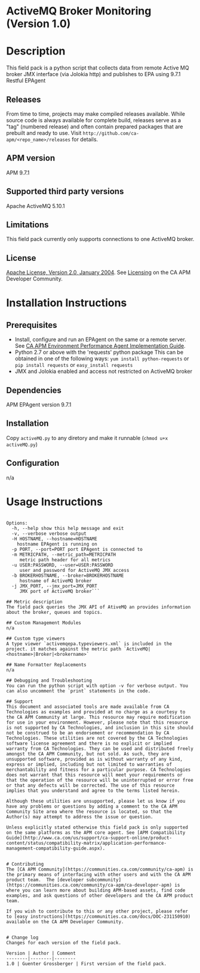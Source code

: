 # ActiveMQ Broker Monitoring (Version 1.0)


# Description
This field pack is a python script that collects data from remote Active MQ broker JMX interface (via Jolokia http) and publishes to EPA using 9.7.1 Restful EPAgent

## Releases
From time to time, projects may make compiled releases available.  While source code is always available for complete build, releases serve as a "tag" (numbered release) and often contain prepared packages that are prebuilt and ready to use.  Visit `http://github.com/ca-apm/<repo_name>/releases` for details.

## APM version
APM 9.7.1

## Supported third party versions
Apache ActiveMQ 5.10.1

## Limitations
This field pack currently only supports connections to one ActiveMQ broker.

## License
[Apache License, Version 2.0, January 2004](http://www.apache.org/licenses/). See [Licensing](https://communities.ca.com/docs/DOC-231150910#license) on the CA APM Developer Community.

# Installation Instructions

## Prerequisites
* Install, configure and run an EPAgent on the same or a remote server. See [CA APM Environment Performance Agent Implementation Guide](https://wiki.ca.com/display/APMDEVOPS97/CA+APM+Environment+Performance+Agent+Implementation+Guide).
* Python 2.7 or above with the 'requests' python package This can be obtained in one of the following ways: `yum install python-requests` or `pip install requests` or `easy_install requests`
* JMX and Jolokia enabled and access not restricted on ActiveMQ broker

## Dependencies
APM EPAgent version 9.7.1

## Installation
Copy `activeMQ.py` to any diretory and make it runnable (`chmod u+x activeMQ.py`)

## Configuration
n/a

# Usage Instructions

```Usage: activeMQ.py [options]

Options:
  -h, --help show this help message and exit
  -v, --verbose verbose output
  -H HOSTNAME, --hostname=HOSTNAME
    hostname EPAgent is running on
  -p PORT, --port=PORT port EPAgent is connected to
  -m METRICPATH, --metric_path=METRICPATH
     metric path header for all metrics
  -u USER:PASSWORD, --user=USER:PASSWORD
     user and password for ActiveMQ JMX access
  -b BROKERHOSTNAME, --broker=BROKERHOSTNAME
     hostname of ActiveMQ broker
  -j JMX_PORT, --jmx_port=JMX_PORT
     JMX port of ActiveMQ broker```

## Metric description
The field pack queries the JMX API of AtiveMQ an provides information about the broker, queues and topics.

## Custom Management Modules
n/a

## Custom type viewers
A type viewer `activemqepa.typeviewers.xml` is included in the project. it matches against the metric path `ActiveMQ|<hostname>|Broker|<brokername>`

## Name Formatter Replacements
n/a

## Debugging and Troubleshooting
You can run the python script with option -v for verbose output. You can also uncomment the `print` statements in the code.

## Support
This document and associated tools are made available from CA Technologies as examples and provided at no charge as a courtesy to the CA APM Community at large. This resource may require modification for use in your environment. However, please note that this resource is not supported by CA Technologies, and inclusion in this site should not be construed to be an endorsement or recommendation by CA Technologies. These utilities are not covered by the CA Technologies software license agreement and there is no explicit or implied warranty from CA Technologies. They can be used and distributed freely amongst the CA APM Community, but not sold. As such, they are unsupported software, provided as is without warranty of any kind, express or implied, including but not limited to warranties of merchantability and fitness for a particular purpose. CA Technologies does not warrant that this resource will meet your requirements or that the operation of the resource will be uninterrupted or error free or that any defects will be corrected. The use of this resource implies that you understand and agree to the terms listed herein.

Although these utilities are unsupported, please let us know if you have any problems or questions by adding a comment to the CA APM Community Site area where the resource is located, so that the Author(s) may attempt to address the issue or question.

Unless explicitly stated otherwise this field pack is only supported on the same platforms as the APM core agent. See [APM Compatibility Guide](http://www.ca.com/us/support/ca-support-online/product-content/status/compatibility-matrix/application-performance-management-compatibility-guide.aspx).


# Contributing
The [CA APM Community](https://communities.ca.com/community/ca-apm) is the primary means of interfacing with other users and with the CA APM product team.  The [developer subcommunity](https://communities.ca.com/community/ca-apm/ca-developer-apm) is where you can learn more about building APM-based assets, find code examples, and ask questions of other developers and the CA APM product team.

If you wish to contribute to this or any other project, please refer to [easy instructions](https://communities.ca.com/docs/DOC-231150910) available on the CA APM Developer Community.


# Change log
Changes for each version of the field pack.

Version | Author | Comment
--------|--------|--------
1.0 | Guenter Grossberger | First version of the field pack.
